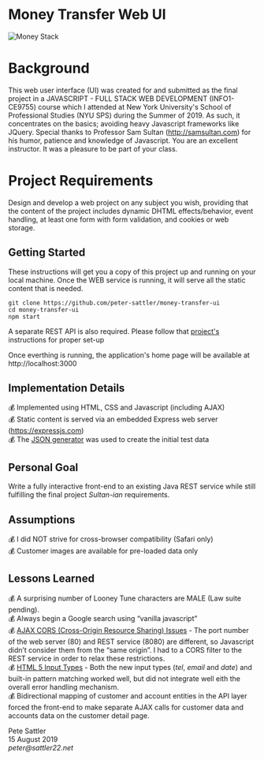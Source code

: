 # Money Transfer Web UI
![Money Stack](https://github.com/peter-sattler/money-transfer-api/blob/master/img/money-stack.gif)

# Background

This web user interface (UI) was created for and submitted as the final project in a JAVASCRIPT - FULL STACK WEB 
DEVELOPMENT (INFO1-CE9755) course which I attended at New York University's School of Professional Studies (NYU SPS) 
during the Summer of 2019. As such, it concentrates on the basics; avoiding heavy Javascript frameworks like JQuery. Special thanks to Professor Sam Sultan (http://samsultan.com) for his humor, patience and knowledge of Javascript. You are an excellent instructor. It was a pleasure to be part of your class.

# Project Requirements

Design and develop a web project on any subject you wish, providing that the content of the project includes dynamic DHTML effects/behavior, event handling, at least one form with form validation, and cookies or web storage. 

## Getting Started

These instructions will get you a copy of this project up and running on your local machine. Once the WEB service is running, it will serve all the static content that is needed.

```text
git clone https://github.com/peter-sattler/money-transfer-ui
cd money-transfer-ui
npm start
```

A separate REST API is also required.  Please follow that [project's](https://github.com/peter-sattler/money-transfer-api/blob/master/README.md) instructions for proper set-up

Once everthing is running, the application's home page will be available at http://localhost:3000 

## Implementation Details

:moneybag: Implemented using HTML, CSS and Javascript (including AJAX)   
:moneybag: Static content is served via an embedded Express web server (https://expressjs.com)    
:moneybag: The [JSON generator](https://next.json-generator.com) was used to create the initial test data   

## Personal Goal 

Write a fully interactive front-end to an existing Java REST service while still fulfilling the final project _Sultan-ian_ requirements.

## Assumptions 

:moneybag: I did NOT strive for cross-browser compatibility (Safari only)    
:moneybag: Customer images are available for pre-loaded data only     
    
## Lessons Learned

:moneybag: A surprising number of Looney Tune characters are MALE (Law suite pending).    
:moneybag: Always begin a Google search using “vanilla javascript”    
:moneybag: <ins>AJAX CORS (Cross-Origin Resource Sharing) Issues</ins> - The port number of the web server (80) and REST service (8080) are different, so Javascript didn’t consider them from the “same origin”. I had to a CORS filter to the REST service in order to relax these restrictions.  
:moneybag: <ins>HTML 5 Input Types</ins> - Both the new input types (*tel*, *email* and *date*) and built-in pattern matching worked well, but did not integrate well eith the overall error handling mechanism.  
:moneybag: Bidirectional mapping of customer and account entities in the API layer forced the front-end to make separate AJAX calls for customer data and accounts data on the customer detail page.   

Pete Sattler  
15 August 2019  
_peter@sattler22.net_  
